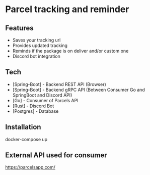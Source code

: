# Parcel tracking and reminder

## Features

- Saves your tracking url
- Provides updated tracking 
- Reminds if the package is on deliver and/or custom one
- Discord bot integration

## Tech

- [Spring-Boot] - Backend REST API (Browser)
- [Spring-Boot] - Backend gRPC API (Between Consumer Go and SpringBoot and Discord API)
- [Go] - Consumer of Parcels API
- [Rust] - Discord Bot
- [Postgres] - Database

## Installation

docker-compose up

## External API used for consumer

https://parcelsapp.com/
